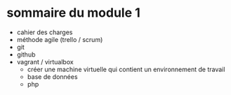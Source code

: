 # sommaire du module 1

- cahier des charges
- méthode agile (trello / scrum)
- git 
- github 
- vagrant / virtualbox
    - créer une machine virtuelle qui contient un environnement de travail 
    - base de données
    - php 